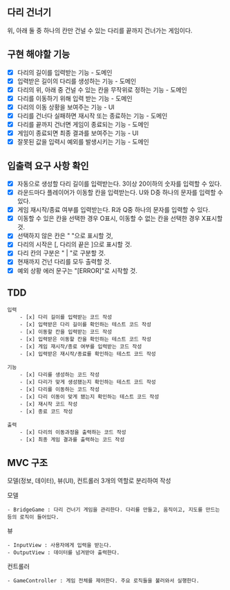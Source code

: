 ## 다리 건너기

위, 아래 둘 중 하나의 칸만 건널 수 있는 다리를 끝까지 건너가는 게임이다.

## 구현 해야할 기능

- [x] 다리의 길이를 입력받는 기능 - 도메인
- [x] 입력받은 길이의 다리를 생성하는 기능 - 도메인
- [x] 다리의 위, 아래 중 건널 수 있는 칸을 무작위로 정하는 기능 - 도메인
- [x] 다리를 이동하기 위해 입력 받는 기능 - 도메인
- [x] 다리의 이동 상황을 보여주는 기능 - UI
- [x] 다리를 건너다 실패하면 재시작 또는 종료하는 기능 - 도메인
- [x] 다리를 끝까지 건너면 게임이 종료되는 기능 - 도메인
- [x] 게임이 종료되면 최종 결과를 보여주는 기능 - UI
- [x] 잘못된 값을 입력시 예외를 발생시키는 기능 - 도메인

## 입출력 요구 사항 확인

- [x] 자동으로 생성할 다리 길이를 입력받는다. 3이상 20이하의 숫자를 입력할 수 있다.
- [x] 라운드마다 플레이어가 이동할 칸을 입력받는다. U와 D중 하나의 문자를 입력할 수 있다.
- [x] 게임 재시작/종료 여부를 입력받는다. R과 Q중 하나의 문자를 입력할 수 있다.
- [x] 이동할 수 있은 칸을 선택한 경우 O표시, 이동할 수 없는 칸을 선택한 경우 X표시할 것.
- [x] 선택하지 않은 칸은 " "으로 표시할 것,
- [x] 다리의 시작은 [, 다리의 끝은 ]으로 표시할 것.
- [x] 다리 칸의 구분은 " | "로 구분할 것.
- [x] 현재까지 건넌 다리를 모두 출력할 것.
- [x] 예외 상황 에러 문구는 "[ERROR]"로 시작할 것.

## TDD

    입력
        - [x] 다리 길이를 입력받는 코드 작성
        - [x] 입력받은 다리 길이를 확인하는 테스트 코드 작성
        - [x] 이동할 칸을 입력받는 코드 작성
        - [x] 입력받은 이동할 칸을 확인하는 테스트 코드 작성
        - [x] 게임 재시작/종료 여부를 입력받는 코드 작성
        - [x] 입력받은 재시작/종료를 확인하는 테스트 코드 작성

    기능
        - [x] 다리를 생성하는 코드 작성
        - [x] 다리가 맞게 생성됐는지 확인하는 테스트 코드 작성
        - [x] 다리를 이동하는 코드 작성
        - [x] 다리 이동이 맞게 됐는지 확인하는 테스트 코드 작성
        - [x] 재시작 코드 작성
        - [x] 종료 코드 작성

    출력
        - [x] 다리의 이동과정을 출력하는 코드 작성
        - [x] 최종 게임 결과를 출력하는 코드 작성


## MVC 구조

모델(정보, 데이터), 뷰(UI), 컨트롤러 3개의 역할로 분리하여 작성

모델

    - BridgeGame : 다리 건너기 게임을 관리한다. 다리를 만들고, 움직이고, 지도를 만드는 등의 로직이 들어있다.

뷰

    - InputView : 사용자에게 입력을 받는다.
    - OutputView : 데이터를 넘겨받아 출력한다.

컨트롤러

    - GameController : 게임 전체를 제어한다. 주요 로직들을 불러와서 실행한다.

